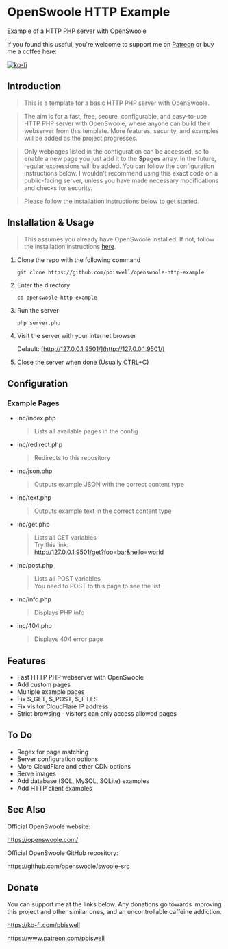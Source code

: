 # OpenSwoole HTTP Example
Example of a HTTP PHP server with OpenSwoole

If you found this useful, you're welcome to support me on [Patreon](https://www.patreon.com/pbiswell) or buy me a coffee here:

[![ko-fi](https://ko-fi.com/img/githubbutton_sm.svg)](https://ko-fi.com/V7V84X6JM) 

## Introduction

>This is a template for a basic HTTP PHP server with OpenSwoole.

>The aim is for a fast, free, secure, configurable, and easy-to-use HTTP PHP server with OpenSwoole, where anyone can build their webserver from this template. More features, security, and examples will be added as the project progresses.

>Only webpages listed in the configuration can be accessed, so to enable a new page you just add it to the **$pages** array. In the future, regular expressions will be added. You can follow the configuration instructions below. I wouldn't recommend using this exact code on a public-facing server, unless you have made necessary modifications and checks for security.

>Please follow the installation instructions below to get started.

## Installation & Usage

>This assumes you already have OpenSwoole installed. If not, follow the installation instructions [here](https://github.com/openswoole/swoole-src).

1. Clone the repo with the following command

    ```git clone https://github.com/pbiswell/openswoole-http-example```

2. Enter the directory

    ```cd openswoole-http-example```

3. Run the server

    ```php server.php```

4. Visit the server with your internet browser
    
    Default: [http://127.0.0.1:9501/](http://127.0.0.1:9501/)

5. Close the server when done (Usually CTRL+C)

## Configuration

### Example Pages

- inc/index.php
    > Lists all available pages in the config

- inc/redirect.php
    > Redirects to this repository

- inc/json.php
    > Outputs example JSON with the correct content type

- inc/text.php
    > Outputs example text in the correct content type

- inc/get.php
    > Lists all GET variables  
      Try this link:  
      http://127.0.0.1:9501/get?foo=bar&hello=world

- inc/post.php
    > Lists all POST variables  
    You need to POST to this page to see the list

- inc/info.php
    > Displays PHP info

- inc/404.php
    > Displays 404 error page

## Features

- Fast HTTP PHP webserver with OpenSwoole
- Add custom pages
- Multiple example pages
- Fix $_GET, $_POST, $_FILES
- Fix visitor CloudFlare IP address
- Strict browsing - visitors can only access allowed pages

## To Do

- Regex for page matching
- Server configuration options
- More CloudFlare and other CDN options
- Serve images
- Add database (SQL, MySQL, SQLite) examples
- Add HTTP client examples

## See Also

Official OpenSwoole website:

https://openswoole.com/

Official OpenSwoole GitHub repository:

https://github.com/openswoole/swoole-src

## Donate

You can support me at the links below. Any donations go towards improving this project and other similar ones, and an uncontrollable caffeine addiction.

https://ko-fi.com/pbiswell

https://www.patreon.com/pbiswell